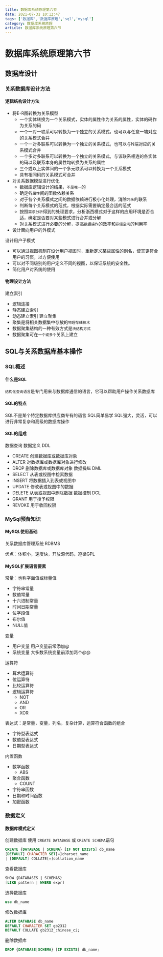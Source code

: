 ```yaml
---
title: 数据库系统原理第六节
date: 2021-07-31 10:12:47
tags: ['数据库','数据库原理','sql','mysql']
category: 数据库系统原理
article: 数据库系统原理第六节
---
```


# 数据库系统原理第六节

## 数据库设计

### 关系数据库设计方法

#### 逻辑结构设计方法

- 将E-R图转换为关系模型
    - 一个实体转换为一个关系模式，实体的属性作为关系的属性，实体的码作为关系的码
    - 一个一对一联系可以转换为一个独立的关系模式，也可以与任意一端对应的关系模式合并
    - 一个一对多联系可以转换为一个独立的关系模式，也可以与N端对应的关系模式合并
    - 一个多对多联系可以转换为一个独立的关系模式，与该联系相连的各实体的码以及联系本身的属性均转换为关系的属性
    - 三个或以上实体间的一个多元联系可以转换为一个关系模式
    - 具有相同码的关系模式可合并
- 对关系数据模型进行优化
    - 数据库逻辑设计的结果，`不是唯一`的
    - 确定各`属性`间的函数依赖关系
    - 对于各个关系模式之间的数据依赖进行极小化处理，消除`冗余`的联系
    - 判断每个关系模式的范式，根据实际需要确定最合适的范式
    - 按照`需求分析`得到的处理要求，分析浙西模式对于这样的应用环境是否合适，确定是否要对某些模式进行合并或分解
    - 对关系模式进行必要的分解，提高`数据操作`的效率和`存储空间`的利用率
- 设计面向用户的外模式

设计用户子模式
- 可以通过视图机制在设计用户视图时，重新定义某些属性的别名，使其更符合用户的习惯，以方便使用
- 可以对不同级别的用户定义不同的视图，以保证系统的安全性。
- 简化用户对系统的使用

#### 物理设计方法

建立索引
- 逻辑连接
- 静态建立索引
- 动态建立索引
建立聚集
- 聚集是将相关数据集中存放的`物理存储技术`
- 数据聚集结构的一种有效方式是`块结构方式`
- 数据聚集可在`一个或多个`关系上建立

## SQL与关系数据库基本操作

### SQL概述

#### 什么是SQL

`结构化查询语言`是专门用来与数据库通信的语言，它可以帮助用户操作关系数据库

#### SQL的特点

SQL不是某个特定数据库供应商专有的语言
SQL简单易学
SQL强大，灵活，可以进行非常复杂和高级的数据库操作

#### SQL的组成

数据查询
数据定义 DDL
- CREATE 创建数据库或数据库对象
- ALTER 对数据库或数据库对象进行修改
- DROP 删除数据库或数据库对象
数据操纵 DML
- SELECT 从表或视图中检索数据
- INSERT 将数据插入到表或视图中
- UPDATE 修改表或视图中的数据
- DELETE 从表或视图中删除数据
数据控制 DCL
- GRANT 用于授予权限
- REVOKE 用于收回权限

### MySql预备知识

#### MySQL使用基础

关系数据库管理系统 RDBMS

优点：体积小，速度快，开放源代码，遵循GPL

#### MySQL扩展语言要素

常量：也称字面值或标量值
- 字符串常量
- 数值常量
- 十六进制常量
- 时间日期常量
- 位字段值
- 布尔值
- NULL值

变量
- 用户变量
用户变量前常添加@
- 系统变量
大多数系统变量前添加两个@@

运算符
- 算术运算符
- 位运算符
- 比较运算符
- 逻辑运算符
    - NOT
    - AND
    - OR
    - XOR

表达式：是常量，变量，列名，复杂计算，运算符合函数的组合
- 字符型表达式
- 数值型表达式
- 日期型表达式

内置函数
- 数学函数
    - ABS
- 聚合函数
    - COUNT
- 字符串函数
- 日期和时间函数
- 加密函数

### 数据定义

#### 数据库模式定义

创建数据库
使用 `CREATE DATABASE` 或 `CREATE SCHEMA`语句

```SQL
CREATE {DATABASE | SCHEMA} [IF NOT EXISTS] db_name
[DEFAULT] CHARACTER SET[=]charset_name
| [DEFAULT] COLLATE[=]collation_name
```

查看数据库

```SQL
SHOW {DATABASES | SCHEMAS}
[LIKE pattern | WHERE expr] 
```

选择数据库

```SQL
use db_name
```

修改数据库

```SQL
ALTER DATABASE db_name
DEFAULT CHARACTER SET gb2312
DEFAULT COLLATE gb2312_chinese_ci;
```

删除数据库

```SQL
DROP {DATABASE|SCHEMA} [IF EXISTS] db_name;
```

